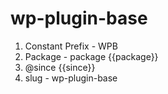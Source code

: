 # wp-plugin-base


1. Constant Prefix - WPB 
2. Package - package {{package}}
3. @since {{since}}
4. slug - wp-plugin-base
